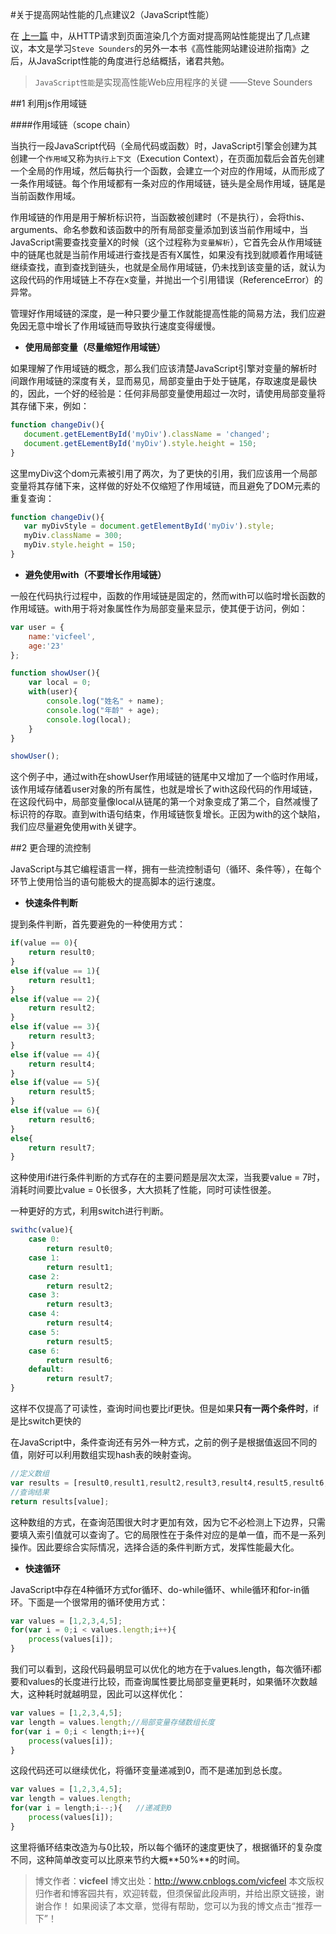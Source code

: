 #关于提高网站性能的几点建议2（JavaScript性能）

在 [上一篇](http://www.cnblogs.com/vicfeel/p/5674819.html) 中，从HTTP请求到页面渲染几个方面对提高网站性能提出了几点建议，本文是学习`Steve Sounders`的另外一本书《高性能网站建设进阶指南》之后，从JavaScript性能的角度进行总结概括，诸君共勉。

>`JavaScript性能`是实现高性能Web应用程序的关键
——Steve Sounders

##1 利用js作用域链

####作用域链（scope chain）

当执行一段JavaScript代码（全局代码或函数）时，JavaScript引擎会创建为其创建一个`作用域`又称为`执行上下文`（Execution Context），在页面加载后会首先创建一个全局的作用域，然后每执行一个函数，会建立一个对应的作用域，从而形成了一条作用域链。每个作用域都有一条对应的作用域链，链头是全局作用域，链尾是当前函数作用域。

作用域链的作用是用于解析标识符，当函数被创建时（不是执行），会将this、arguments、命名参数和该函数中的所有局部变量添加到该当前作用域中，当JavaScript需要查找变量X的时候（这个过程称为`变量解析`），它首先会从作用域链中的链尾也就是当前作用域进行查找是否有X属性，如果没有找到就顺着作用域链继续查找，直到查找到链头，也就是全局作用域链，仍未找到该变量的话，就认为这段代码的作用域链上不存在x变量，并抛出一个引用错误（ReferenceError）的异常。

管理好作用域链的深度，是一种只要少量工作就能提高性能的简易方法，我们应避免因无意中增长了作用域链而导致执行速度变得缓慢。

* **使用局部变量（尽量缩短作用域链）**

如果理解了作用域链的概念，那么我们应该清楚JavaScript引擎对变量的解析时间跟作用域链的深度有关，显而易见，局部变量由于处于链尾，存取速度是最快的，因此，一个好的经验是：任何非局部变量使用超过一次时，请使用局部变量将其存储下来，例如：

```js
function changeDiv(){
   document.getELementById('myDiv').className = 'changed';
   document.getELementById('myDiv').style.height = 150;
}
```

这里myDiv这个dom元素被引用了两次，为了更快的引用，我们应该用一个局部变量将其存储下来，这样做的好处不仅缩短了作用域链，而且避免了DOM元素的重复查询：

```js
function changeDiv(){
   var myDivStyle = document.getElementById('myDiv').style;
   myDiv.className = 300;
   myDiv.style.height = 150;
}
```

* **避免使用with（不要增长作用域链）**

一般在代码执行过程中，函数的作用域链是固定的，然而with可以临时增长函数的作用域链。with用于将对象属性作为局部变量来显示，使其便于访问，例如：

```js
var user = {
    name:'vicfeel',
    age:'23'
};

function showUser(){
    var local = 0;
    with(user){
        console.log("姓名" + name);
        console.log("年龄" + age);
        console.log(local);
    }
}

showUser();
```

这个例子中，通过with在showUser作用域链的链尾中又增加了一个临时作用域，该作用域存储着user对象的所有属性，也就是增长了with这段代码的作用域链，在这段代码中，局部变量像local从链尾的第一个对象变成了第二个，自然减慢了标识符的存取。直到with语句结束，作用域链恢复增长。正因为with的这个缺陷，我们应尽量避免使用with关键字。

##2 更合理的流控制

JavaScript与其它编程语言一样，拥有一些流控制语句（循环、条件等），在每个环节上使用恰当的语句能极大的提高脚本的运行速度。

* **快速条件判断**

提到条件判断，首先要避免的一种使用方式：

```js
if(value == 0){
    return result0;
}
else if(value == 1){
    return result1;
}
else if(value == 2){
    return result2;
}
else if(value == 3){
    return result3;
}
else if(value == 4){
    return result4;
}
else if(value == 5){
    return result5;
}
else if(value == 6){
    return result6;
}
else{
    return result7;
}

```

这种使用if进行条件判断的方式存在的主要问题是层次太深，当我要value = 7时，消耗时间要比value = 0长很多，大大损耗了性能，同时可读性很差。

一种更好的方式，利用switch进行判断。

```js
swithc(value){
    case 0:
        return result0;
    case 1:
        return result1;
    case 2:
        return result2;
    case 3:
        return result3;
    case 4:
        return result4;
    case 5:
        return result5;
    case 6:
        return result6;
    default:
        return result7;
}
```

这样不仅提高了可读性，查询时间也要比if更快。但是如果**只有一两个条件时**，if是比switch更快的

在JavaScript中，条件查询还有另外一种方式，之前的例子是根据值返回不同的值，刚好可以利用数组实现hash表的映射查询。

```js
//定义数组
var results = [result0,result1,result2,result3,result4,result5,result6,result7];
//查询结果
return results[value];
```

这种数组的方式，在查询范围很大时才更加有效，因为它不必检测上下边界，只需要填入索引值就可以查询了。它的局限性在于条件对应的是单一值，而不是一系列操作。因此要综合实际情况，选择合适的条件判断方式，发挥性能最大化。

* **快速循环**

JavaScript中存在4种循环方式for循环、do-while循环、while循环和for-in循环。下面是一个很常用的循环使用方式：

```js
var values = [1,2,3,4,5];
for(var i = 0;i < values.length;i++){
    process(values[i]);
}
```

我们可以看到，这段代码最明显可以优化的地方在于values.length，每次循环i都要和values的长度进行比较，而查询属性要比局部变量更耗时，如果循环次数越大，这种耗时就越明显，因此可以这样优化：

```js
var values = [1,2,3,4,5];
var length = values.length;//局部变量存储数组长度
for(var i = 0;i < length;i++){
    process(values[i]);
}
```

这段代码还可以继续优化，将循环变量递减到0，而不是递加到总长度。

```js
var values = [1,2,3,4,5];
var length = values.length;
for(var i = length;i--;){   //递减到0
    process(values[i]);
}
```

这里将循环结束改造为与0比较，所以每个循环的速度更快了，根据循环的复杂度不同，这种简单改变可以比原来节约大概**50%**的时间。


>博文作者：**vicfeel**
 博文出处：http://www.cnblogs.com/vicfeel
 本文版权归作者和博客园共有，欢迎转载，但须保留此段声明，并给出原文链接，谢谢合作！
 如果阅读了本文章，觉得有帮助，您可以为我的博文点击“推荐一下”！

